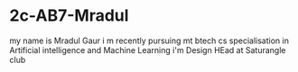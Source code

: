 # 2c-AB7-Mradul
my name is Mradul Gaur i m recently pursuing mt btech cs specialisation in Artificial intelligence and Machine Learning 
i'm Design HEad at Saturangle club 
